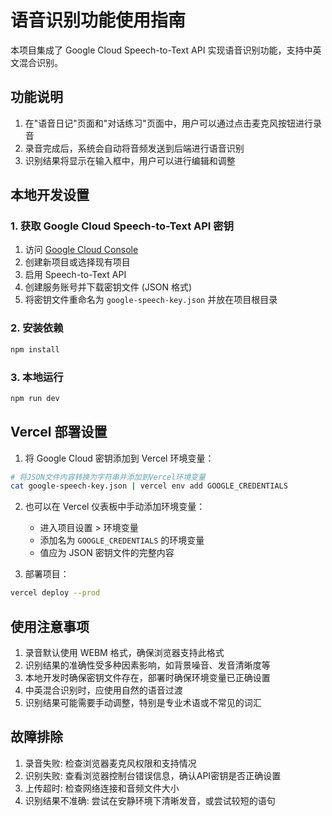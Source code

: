 # 语音识别功能使用指南

本项目集成了 Google Cloud Speech-to-Text API 实现语音识别功能，支持中英文混合识别。

## 功能说明

1. 在"语音日记"页面和"对话练习"页面中，用户可以通过点击麦克风按钮进行录音
2. 录音完成后，系统会自动将音频发送到后端进行语音识别
3. 识别结果将显示在输入框中，用户可以进行编辑和调整

## 本地开发设置

### 1. 获取 Google Cloud Speech-to-Text API 密钥

1. 访问 [Google Cloud Console](https://console.cloud.google.com/)
2. 创建新项目或选择现有项目
3. 启用 Speech-to-Text API
4. 创建服务账号并下载密钥文件 (JSON 格式)
5. 将密钥文件重命名为 `google-speech-key.json` 并放在项目根目录

### 2. 安装依赖

```bash
npm install
```

### 3. 本地运行

```bash
npm run dev
```

## Vercel 部署设置

1. 将 Google Cloud 密钥添加到 Vercel 环境变量：

```bash
# 将JSON文件内容转换为字符串并添加到Vercel环境变量
cat google-speech-key.json | vercel env add GOOGLE_CREDENTIALS
```

2. 也可以在 Vercel 仪表板中手动添加环境变量：
   - 进入项目设置 > 环境变量
   - 添加名为 `GOOGLE_CREDENTIALS` 的环境变量
   - 值应为 JSON 密钥文件的完整内容

3. 部署项目：

```bash
vercel deploy --prod
```

## 使用注意事项

1. 录音默认使用 WEBM 格式，确保浏览器支持此格式
2. 识别结果的准确性受多种因素影响，如背景噪音、发音清晰度等
3. 本地开发时确保密钥文件存在，部署时确保环境变量已正确设置
4. 中英混合识别时，应使用自然的语音过渡
5. 识别结果可能需要手动调整，特别是专业术语或不常见的词汇

## 故障排除

1. 录音失败: 检查浏览器麦克风权限和支持情况
2. 识别失败: 查看浏览器控制台错误信息，确认API密钥是否正确设置
3. 上传超时: 检查网络连接和音频文件大小
4. 识别结果不准确: 尝试在安静环境下清晰发音，或尝试较短的语句 